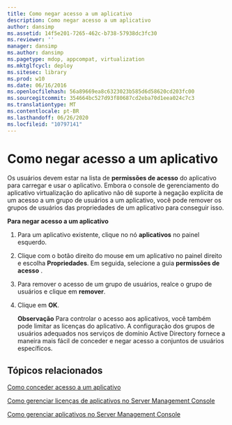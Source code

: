 ```yaml
---
title: Como negar acesso a um aplicativo
description: Como negar acesso a um aplicativo
author: dansimp
ms.assetid: 14f5e201-7265-462c-b738-57938dc3fc30
ms.reviewer: ''
manager: dansimp
ms.author: dansimp
ms.pagetype: mdop, appcompat, virtualization
ms.mktglfcycl: deploy
ms.sitesec: library
ms.prod: w10
ms.date: 06/16/2016
ms.openlocfilehash: 56a89669ea8c6323023b585d6d58620cd203fc00
ms.sourcegitcommit: 354664bc527d93f80687cd2eba70d1eea024c7c3
ms.translationtype: MT
ms.contentlocale: pt-BR
ms.lasthandoff: 06/26/2020
ms.locfileid: "10797141"
---
```

# Como negar acesso a um aplicativo


Os usuários devem estar na lista de **permissões de acesso** do aplicativo para carregar e usar o aplicativo. Embora o console de gerenciamento do aplicativo virtualização do aplicativo não dê suporte à negação explícita de um acesso a um grupo de usuários a um aplicativo, você pode remover os grupos de usuários das propriedades de um aplicativo para conseguir isso.

**Para negar acesso a um aplicativo**

1.  Para um aplicativo existente, clique no nó **aplicativos** no painel esquerdo.

2.  Clique com o botão direito do mouse em um aplicativo no painel direito e escolha **Propriedades**. Em seguida, selecione a guia **permissões de acesso** .

3.  Para remover o acesso de um grupo de usuários, realce o grupo de usuários e clique em **remover**.

4.  Clique em **OK**.

    **Observação**  Para controlar o acesso aos aplicativos, você também pode limitar as licenças do aplicativo. A configuração dos grupos de usuários adequados nos serviços de domínio Active Directory fornece a maneira mais fácil de conceder e negar acesso a conjuntos de usuários específicos.

     

## Tópicos relacionados


[Como conceder acesso a um aplicativo](how-to-grant-access-to-an-application.md)

[Como gerenciar licenças de aplicativos no Server Management Console](how-to-manage-application-licenses-in-the-server-management-console.md)

[Como gerenciar aplicativos no Server Management Console](how-to-manage-applications-in-the-server-management-console.md)

 

 






